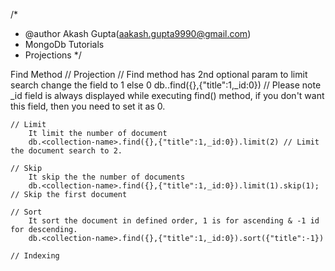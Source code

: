 /*
 * @author Akash Gupta(aakash.gupta9990@gmail.com)
 * MongoDb Tutorials
 * Projections
 */

 <!-- Projection means selecting only the necessary data rather than selecting whole of the data of a document -->

 Find Method
    // Projection
        // Find method has 2nd optional param to limit search change the field to 1 else 0
        db.<collection-name>.find({},{"title":1,_id:0})
            // Please note _id field is always displayed while executing find() method, if you don't want this field, then you need to set it as 0.
    
    // Limit
        It limit the number of document
        db.<collection-name>.find({},{"title":1,_id:0}).limit(2) // Limit the document search to 2.

    // Skip
        It skip the the number of documents
        db.<collection-name>.find({},{"title":1,_id:0}).limit(1).skip(1); // Skip the first document
    
    // Sort
        It sort the document in defined order, 1 is for ascending & -1 id for descending.
        db.<collection-name>.find({},{"title":1,_id:0}).sort({"title":-1})

    // Indexing
        